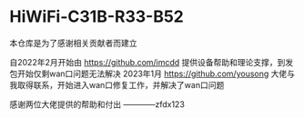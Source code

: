 # HiWiFi-C31B-R33-B52
本仓库是为了感谢相关贡献者而建立

自2022年2月开始由 https://github.com/imcdd 提供设备帮助和理论支撑，到发包开始仅剩wan口问题无法解决
2023年1月 https://github.com/yousong 大佬与我取得联系，开始进入wan口修复工作，并解决了wan口问题

感谢两位大佬提供的帮助和付出
————zfdx123
